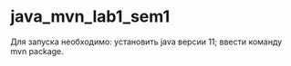 # java_mvn_lab1_sem1

Для запуска необходимо:
 установить java версии 11;
 ввести команду mvn package.

